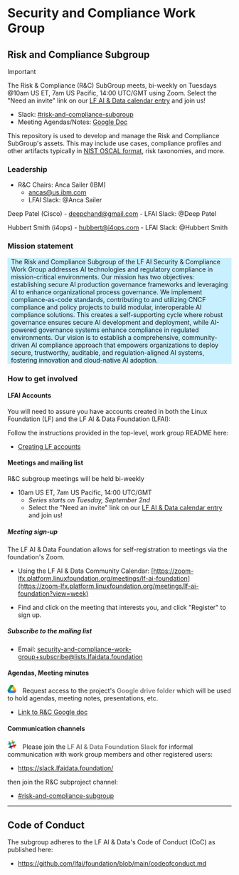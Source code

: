 # Security and Compliance Work Group

## Risk and Compliance Subgroup

> [!IMPORTANT]
> The Risk & Compliance (R&C) SubGroup meets, bi-weekly on Tuesdays @10am US ET, 7am US Pacific, 14:00 UTC/GMT using Zoom. Select the "Need an invite" link on our [LF AI & Data calendar entry](https://zoom-lfx.platform.linuxfoundation.org/meeting/92920325389?password=c20c64b0-eec4-4b87-bb45-1b14ca247654)  and join us!
>   - Slack: [#risk-and-compliance-subgroup](https://lfaifoundation.slack.com/archives/C09DTG6A6RE)
>   - Meeting Agendas/Notes: [Google Doc](https://docs.google.com/document/d/1ZwTE084sDxHIk-BfCVSkpofbAz0BuWsWUdYnYeSgl6w/edit?tab=t.0#heading=h.5ac6du8f8k7t)


This repository is used to develop and manage the Risk and Compliance SubGroup's assets. This may include use cases, compliance profiles and other artifacts typically in [NIST OSCAL format](https://pages.nist.gov/OSCAL-Reference/models/), risk taxonomies, and more.

### Leadership

- R&C Chairs:
Anca Sailer (IBM)
    - ancas@us.ibm.com
    - LFAI Slack: @Anca Sailer

Deep Patel (Cisco)
    - deepchand@gmail.com
    - LFAI Slack: @Deep Patel

Hubbert Smith (i4ops)
    - hubbert@i4ops.com
    - LFAI Slack: @Hubbert Smith


### Mission statement

 <div style="background-color: #C8F0FF;">
 <p style="margin: 8px;">
  The Risk and Compliance Subgroup of the LF AI Security & Compliance Work Group addresses AI technologies and regulatory compliance in mission-critical environments. Our mission has two objectives: establishing secure AI production governance frameworks and leveraging AI to enhance organizational process governance. We implement compliance-as-code standards, contributing to and utilizing CNCF compliance and policy projects to build modular, interoperable AI compliance solutions. This creates a self-supporting cycle where robust governance ensures secure AI development and deployment, while AI-powered governance systems enhance compliance in regulated environments. Our vision is to establish a comprehensive, community-driven AI compliance approach that empowers organizations to deploy secure, trustworthy, auditable, and regulation-aligned AI systems, fostering innovation and cloud-native AI adoption.</p>
</div>

### How to get involved

#### LFAI Accounts

You will need to assure you have accounts created in both the Linux Foundation (LF) and the LF AI & Data Foundation (LFAI):

Follow the instructions provided in the top-level, work group README here:
- [Creating LF accounts](https://github.com/lfai/security-and-compliance?tab=readme-ov-file#creating-lf-accounts)


#### Meetings and mailing list

R&C subgroup meetings will be held bi-weekly

- 10am US ET, 7am US Pacific, 14:00 UTC/GMT
    - *Series starts on Tuesday, September 2nd*
    - Select the "Need an invite" link on our [LF AI & Data calendar entry](https://zoom-lfx.platform.linuxfoundation.org/meeting/92920325389?password=c20c64b0-eec4-4b87-bb45-1b14ca247654) and join us!

##### Meeting sign-up

The LF AI & Data Foundation allows for self-registration to meetings via the foundation's Zoom.

- Using the LF AI & Data Community Calendar: [https://zoom-lfx.platform.linuxfoundation.org/meetings/lf-ai-foundation](https://zoom-lfx.platform.linuxfoundation.org/meetings/lf-ai-foundation?view=week)

- Find and click on the meeting that interests you, and click "Register" to sign up.

##### Subscribe to the mailing list

- Email: [security-and-compliance-work-group+subscribe@lists.lfaidata.foundation ](mailto:security-and-compliance-work-group+subscribe@lists.lfaidata.foundation )

#### Agendas, Meeting minutes

<div><img src="../../images/logos/google-drive-40x36.png" style="width: 20px; margin-right: 10px;" alt="Google drive logo">
Request access to the project's <span style="color: gray;"><strong>Google drive folder</strong></span> which will be used to hold agendas, meeting notes, presentations, etc.

- [Link to R&C Google doc](https://docs.google.com/document/d/1Y5EBzZPD0PjsCOsVwu4O1SiL0YUySzxwTfJmaVu44BA/edit?tab=t.0)


#### Communication channels

<div><img src="../../images/logos/slack-logo-40x40.png" style="width: 20px; margin-right: 10px;" alt="Slack logo">
Please join the <span style="color: gray;"><strong>LF AI & Data Foundation Slack</strong></span> for informal communication with work group members and other registered users:</p>
</div>

- https://slack.lfaidata.foundation/

then join the R&C subproject channel:

- [#risk-and-compliance-subgroup](https://lfaifoundation.slack.com/archives/C041ZAXCSJ0)

---

## Code of Conduct

The subgroup adheres to the LF AI & Data's Code of Conduct (CoC) as published here:

- https://github.com/lfai/foundation/blob/main/codeofconduct.md
